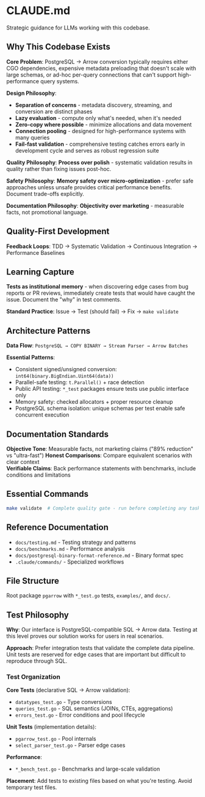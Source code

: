 # CLAUDE.md

Strategic guidance for LLMs working with this codebase.

## Why This Codebase Exists

**Core Problem**: PostgreSQL → Arrow conversion typically requires either CGO dependencies, expensive metadata preloading that doesn't scale with large schemas, or ad-hoc per-query connections that can't support high-performance query systems.

**Design Philosophy**: 
- **Separation of concerns** - metadata discovery, streaming, and conversion are distinct phases
- **Lazy evaluation** - compute only what's needed, when it's needed
- **Zero-copy where possible** - minimize allocations and data movement
- **Connection pooling** - designed for high-performance systems with many queries
- **Fail-fast validation** - comprehensive testing catches errors early in development cycle and serves as robust regression suite

**Quality Philosophy**: **Process over polish** - systematic validation results in quality rather than fixing issues post-hoc.

**Safety Philosophy**: **Memory safety over micro-optimization** - prefer safe approaches unless unsafe provides critical performance benefits. Document trade-offs explicitly.

**Documentation Philosophy**: **Objectivity over marketing** - measurable facts, not promotional language.

## Quality-First Development

**Feedback Loops**: TDD → Systematic Validation → Continuous Integration → Performance Baselines

## Learning Capture

**Tests as institutional memory** - when discovering edge cases from bug reports or PR reviews, immediately create tests that would have caught the issue. Document the "why" in test comments.

**Standard Practice**: Issue → Test (should fail) → Fix → `make validate`

## Architecture Patterns

**Data Flow**: `PostgreSQL → COPY BINARY → Stream Parser → Arrow Batches`

**Essential Patterns**:
- Consistent signed/unsigned conversion: `int64(binary.BigEndian.Uint64(data))`
- Parallel-safe testing: `t.Parallel()` + race detection
- Public API testing: `*_test` packages ensure tests use public interface only
- Memory safety: checked allocators + proper resource cleanup
- PostgreSQL schema isolation: unique schemas per test enable safe concurrent execution

## Documentation Standards

**Objective Tone**: Measurable facts, not marketing claims ("89% reduction" vs "ultra-fast")
**Honest Comparisons**: Compare equivalent scenarios with clear context  
**Verifiable Claims**: Back performance statements with benchmarks, include conditions and limitations

## Essential Commands

```bash
make validate  # Complete quality gate - run before completing any task
```

## Reference Documentation

- `docs/testing.md` - Testing strategy and patterns
- `docs/benchmarks.md` - Performance analysis  
- `docs/postgresql-binary-format-reference.md` - Binary format spec
- `.claude/commands/` - Specialized workflows

## File Structure

Root package `pgarrow` with `*_test.go` tests, `examples/`, and `docs/`.

## Test Philosophy

**Why**: Our interface is PostgreSQL-compatible SQL → Arrow data. Testing at this level proves our solution works for users in real scenarios.

**Approach**: Prefer integration tests that validate the complete data pipeline. Unit tests are reserved for edge cases that are important but difficult to reproduce through SQL.

### Test Organization

**Core Tests** (declarative SQL → Arrow validation):
- `datatypes_test.go` - Type conversions
- `queries_test.go` - SQL semantics (JOINs, CTEs, aggregations)
- `errors_test.go` - Error conditions and pool lifecycle

**Unit Tests** (implementation details):
- `pgarrow_test.go` - Pool internals
- `select_parser_test.go` - Parser edge cases

**Performance**:
- `*_bench_test.go` - Benchmarks and large-scale validation

**Placement**: Add tests to existing files based on what you're testing. Avoid temporary test files.